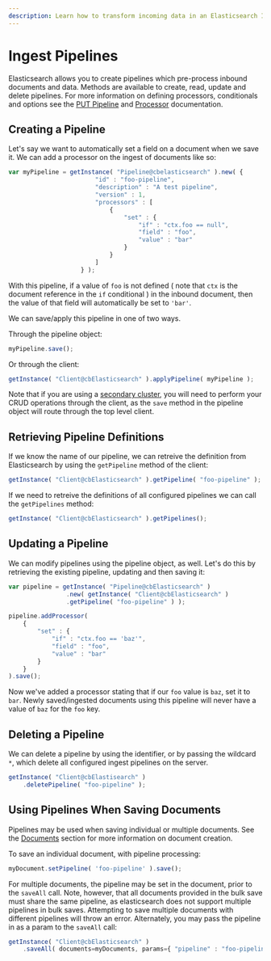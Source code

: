 ```yaml
---
description: Learn how to transform incoming data in an Elasticsearch Ingest Pipeline.
---
```


# Ingest Pipelines

Elasticsearch allows you to create pipelines which pre-process inbound documents and data.  Methods are available to create, read, update and delete pipelines.  For more information on defining processors, conditionals and options see the [PUT Pipeline](https://www.elastic.co/guide/en/elasticsearch/reference/master/put-pipeline-api.html) and [Processor](https://www.elastic.co/guide/en/elasticsearch/reference/master/ingest-processors.html) documentation.


## Creating a Pipeline

Let's say we want to automatically set a field on a document when we save it. We can add a processor on the ingest of documents like so:

```js
var myPipeline = getInstance( "Pipeline@cbelasticsearch" ).new( {
                        "id" : "foo-pipeline",
                        "description" : "A test pipeline",
                        "version" : 1,
                        "processors" : [
                            {
                                "set" : {
                                    "if" : "ctx.foo == null",
                                    "field" : "foo",
                                    "value" : "bar"
                                }
                            }
                        ]
                    } );
```

With this pipeline, if a value of `foo` is not defined ( note that `ctx` is the document reference in the `if` conditional ) in the inbound document, then the value of that field will automatically be set to `'bar'`.

We can save/apply this pipeline in one of two ways.

Through the pipeline object:

```js
myPipeline.save();
```

Or through the client:

```js
getInstance( "Client@cbElasticsearch" ).applyPipeline( myPipeline );
```

Note that if you are using a [secondary cluster](Configuration.md), you will need to perform your CRUD operations through the client, as the `save` method in the pipeline object will route through the top level client. 

## Retrieving Pipeline Definitions

If we know the name of our pipeline, we can retreive the definition from Elasticsearch by using the `getPipeline` method of the client: 

```js
getInstance( "Client@cbElasticsearch" ).getPipeline( "foo-pipeline" );
```

If we need to retreive the definitions of all configured pipelines we can call the `getPipelines` method:

```js
getInstance( "Client@cbElasticsearch" ).getPipelines();
```


## Updating a Pipeline

We can modify pipelines using the pipeline object, as well. Let's do this by retrieving the existing pipeline, updating and then saving it:

```js
var pipeline = getInstance( "Pipeline@cbElasticsearch" )
                .new( getInstance( "Client@cbElasticsearch" )
                .getPipeline( "foo-pipeline" ) );

pipeline.addProcessor(
    {
        "set" : {
            "if" : "ctx.foo == 'baz'",
            "field" : "foo",
            "value" : "bar"
        }
    }
).save();
```

Now we've added a processor stating that if our `foo` value is `baz`, set it to `bar`.  Newly saved/ingested documents using this pipeline will never have a value of `baz` for the `foo` key.

## Deleting a Pipeline

We can delete a pipeline by using the identifier, or by passing the wildcard `*`, which delete all configured ingest pipelines on the server. 

```js
getInstance( "Client@cbElastisearch" )
	.deletePipeline( "foo-pipeline" );
```

## Using Pipelines When Saving Documents

Pipelines may be used when saving individual or multiple documents. See the [Documents](Documents.md) section for more information on document creation.

To save an individual document, with pipeline processing:

```js
myDocument.setPipeline( 'foo-pipeline' ).save();
```

For multiple documents, the pipeline may be set in the document, prior to the `saveAll` call.  Note, however, that all documents provided in the bulk save must share the same pipeline, as elasticsearch does not support multiple pipelines in bulk saves.  Attempting to save multiple documents with different pipelines will throw an error. Alternately, you may pass the pipeline in as a param to the `saveAll` call:

```js
getInstance( "Client@cbElasticsearch" )
	.saveAll( documents=myDocuments, params={ "pipeline" : "foo-pipeline" } );
```

